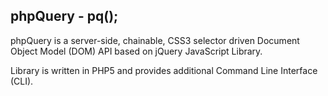 ## phpQuery - pq();

phpQuery is a server-side, chainable, CSS3 selector driven Document Object Model (DOM) API based on jQuery JavaScript Library.

Library is written in PHP5 and provides additional Command Line Interface (CLI). 